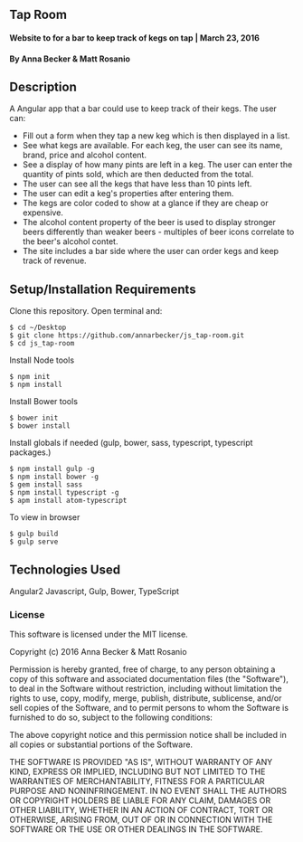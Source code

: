 ## Tap Room

#### Website to for a bar to keep track of kegs on tap | March 23, 2016

#### By Anna Becker & Matt Rosanio

## Description
A Angular app that a bar could use to keep track of their kegs.
The user can:
* Fill out a form when they tap a new keg which is then displayed in a list.
* See what kegs are available. For each keg, the user can see its name, brand, price and alcohol content.
* See a display of how many pints are left in a keg. The user can enter the quantity of pints sold, which are then deducted from the total.
* The user can see all the kegs that have less than 10 pints left.
* The user can edit a keg's properties after entering them.
* The kegs are color coded to show at a glance if they are cheap or expensive.
* The alcohol content property of the beer is used to display stronger beers differently than weaker beers - multiples of beer icons correlate to the beer's alcohol contet.
* The site includes a bar side where the user can order kegs and keep track of revenue.

## Setup/Installation Requirements

Clone this repository. Open terminal and:

```
$ cd ~/Desktop
$ git clone https://github.com/annarbecker/js_tap-room.git
$ cd js_tap-room
```

Install Node tools
```
$ npm init
$ npm install
```
Install Bower tools
```
$ bower init
$ bower install
```

Install globals if needed (gulp, bower, sass, typescript, typescript packages.)
```
$ npm install gulp -g
$ npm install bower -g
$ gem install sass
$ npm install typescript -g
$ apm install atom-typescript
```

To view in browser
```
$ gulp build
$ gulp serve
```

## Technologies Used

Angular2 Javascript, Gulp, Bower, TypeScript

### License

This software is licensed under the MIT license.

Copyright (c) 2016 Anna Becker & Matt Rosanio

Permission is hereby granted, free of charge, to any person obtaining a copy of this software and associated documentation files (the "Software"), to deal in the Software without restriction, including without limitation the rights to use, copy, modify, merge, publish, distribute, sublicense, and/or sell copies of the Software, and to permit persons to whom the Software is furnished to do so, subject to the following conditions:

The above copyright notice and this permission notice shall be included in all copies or substantial portions of the Software.

THE SOFTWARE IS PROVIDED "AS IS", WITHOUT WARRANTY OF ANY KIND, EXPRESS OR IMPLIED, INCLUDING BUT NOT LIMITED TO THE WARRANTIES OF MERCHANTABILITY, FITNESS FOR A PARTICULAR PURPOSE AND NONINFRINGEMENT. IN NO EVENT SHALL THE AUTHORS OR COPYRIGHT HOLDERS BE LIABLE FOR ANY CLAIM, DAMAGES OR OTHER LIABILITY, WHETHER IN AN ACTION OF CONTRACT, TORT OR OTHERWISE, ARISING FROM, OUT OF OR IN CONNECTION WITH THE SOFTWARE OR THE USE OR OTHER DEALINGS IN THE SOFTWARE.
